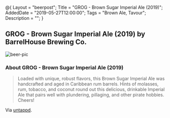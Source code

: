 @{
 Layout = "beerpost";
 Title = "GROG - Brown Sugar Imperial Ale (2019)";
 AddedDate = "2019-05-27T12:00:00";
 Tags = "Brown Ale, Tavour";
 Description = "";
 }
 

## GROG - Brown Sugar Imperial Ale (2019) by BarrelHouse Brewing Co.

![beer-pic]

### About GROG - Brown Sugar Imperial Ale (2019)

> Loaded with unique, robust flavors, this Brown Sugar Imperial Ale was handcrafted and aged in Caribbean rum barrels. Hints of molasses, rum, tobacco, and coconut round out this delicious, drinkable Imperial Ale that pairs well with plundering, pillaging, and other pirate hobbies. Cheers!

Via [untappd][untappd-url].

[untappd-url]: <https://untappd.com/b/barrelhouse-brewing-co-grog-brown-sugar-imperial-ale-2019/3161351>
[beer-pic]: https://jasonpowley.com/assets/img/2019-05-27-grog-brown-sugar-imperial-ale-2019.jpeg "GROG - Brown Sugar Imperial Ale (2019) by BarrelHouse Brewing Co."

